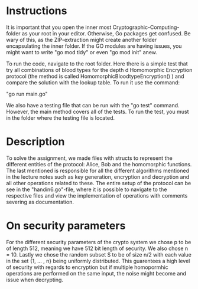 # Instructions #
It is important that you open the inner most Cryptographic-Computing-folder as your root in your editor. Otherwise, Go packages get confused. Be wary of this, as the ZIP-extraction might create another folder encapsulating the inner folder. If the GO modules are having issues, you might want to write "go mod tidy" or even "go mod init" anew.

To run the code, navigate to the root folder. Here there is a simple test that try all combinations of blood types for the depth d Homomorphic Encryption protocol (the method is called HomomorphicBloodtypeEncryption() ) and compare the solution with the lookup table. To run it use the command:

"go run main.go"


We also have a testing file that can be run with the "go test" command. However, the main method covers all of the tests. To run the test, you must in the folder where the testing file is located.

# Description #
To solve the assignment, we made files with structs to represent the different entities of the protocol: Alice, Bob and the homomorphic functions. The last mentioned is responsible for all the different algorithms mentioned in the lecture notes such as key generation, encryption and decryption and all other operations related to these. The entire setup of the protocol can be see in the "handin6.go"-file, where it is possible to navigate to the respective files and view the implementation of operations with comments severing as documentation.

# On security parameters #
For the different security parameters of the crypto system we chose p to be of length 512, meaning we have 512 bit length of security. We also chose n = 10.
Lastly we chose the random subset S to be of size n/2 with each value in the set {1, ... , n} being uniformly distributed. This guarentees a high level of security with regards to encryption but if multiple homopormhic operations are performed on the same input, the noise might become and issue when decrypting.